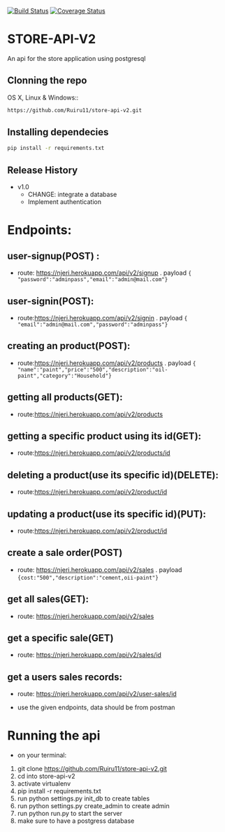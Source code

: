 [![Build Status](https://travis-ci.org/Ruiru11/store-api-v2.svg?branch=develop)](https://travis-ci.org/Ruiru11/store-api-v2)     [![Coverage Status](https://coveralls.io/repos/github/Ruiru11/food-api/badge.svg?branch=develop)](https://coveralls.io/github/Ruiru11/food-api?branch=develop)
# STORE-API-V2
An api for the store application using postgresql



## Clonning the repo

OS X, Linux & Windows::

```sh
https://github.com/Ruiru11/store-api-v2.git
```



## Installing dependecies 



```sh
pip install -r requirements.txt
```

## Release History

* v1.0
    * CHANGE: integrate a database
    * Implement authentication 



# Endpoints: 
## user-signup(POST) :
- route: https://njeri.herokuapp.com/api/v2/signup
. payload
 ```{ "password":"adminpass","email":"admin@mail.com"}```
 ## user-signin(POST):
- route:https://njeri.herokuapp.com/api/v2/signin
. payload
 ```{ "email":"admin@mail.com","password":"adminpass"}```
 ## creating an product(POST):
- route:https://njeri.herokuapp.com/api/v2/products
. payload
 ```{ "name":"paint","price":"500","description":"oil-paint","category":"Household"}```

 ## getting all products(GET):
- route:https://njeri.herokuapp.com/api/v2/products
 ## getting a specific product using its id(GET):
- route:https://njeri.herokuapp.com/api/v2/products/id
 ## deleting a product(use its specific id)(DELETE):
- route:https://njeri.herokuapp.com/api/v2/product/id
 ## updating a product(use its specific id)(PUT):
- route:https://njeri.herokuapp.com/api/v2/product/id
## create a sale order(POST)
- route: https://njeri.herokuapp.com/api/v2/sales
. payload
 ```{cost:"500","description":"cement,oii-paint"}```
## get all sales(GET): 
- route: https://njeri.herokuapp.com/api/v2/sales
## get a specific sale(GET)
- route: https://njeri.herokuapp.com/api/v2/sales/id
## get a users sales records:
- route: https://njeri.herokuapp.com/api/v2/user-sales/id

* use the given endpoints, data should be from postman  



# Running the api
- on your terminal:
 
 1. git clone https://github.com/Ruiru11/store-api-v2.git
 2. cd into store-api-v2
 3. activate virtualenv
 4. pip install -r requirements.txt
 5. run python settings.py init_db to create tables
 6. run python settings.py create_admin to create admin  
 4. run python run.py to start the server
 5. make sure to have a postgress database 


